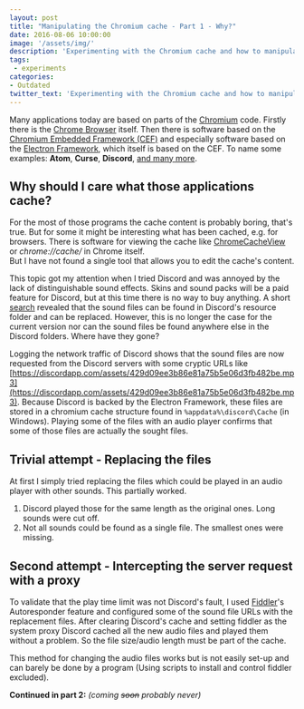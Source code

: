 ```yaml
---
layout: post
title: "Manipulating the Chromium cache - Part 1 - Why?"
date: 2016-08-06 10:00:00
image: '/assets/img/'
description: 'Experimenting with the Chromium cache and how to manipulate its content'
tags:
 - experiments
categories:
- Outdated
twitter_text: 'Experimenting with the Chromium cache and how to manipulate its content'
---
```


Many applications today are based on parts of the [Chromium](https://www.chromium.org/) code. Firstly there is the [Chrome Browser](https://www.google.com/chrome/) itself. Then there is software based on the [Chromium Embedded Framework (CEF)](https://bitbucket.org/chromiumembedded/) and especially software based on the [Electron Framework](http://electron.atom.io/), which itself is based on the CEF.
To name some examples: **Atom**, **Curse**, **Discord**, [and many more](http://electron.atom.io/apps/).

## Why should I care what those applications cache?

For the most of those programs the cache content is probably boring, that's true. But for some it might be interesting what has been cached, e.g. for browsers. There is software for viewing the cache like  [ChromeCacheView](http://www.nirsoft.net/utils/chrome_cache_view.html) or *chrome://cache/* in Chrome itself.  
But I have not found a single tool that allows you to edit the cache's content.

This topic got my attention when I tried Discord and was annoyed by the lack of distinguishable sound effects. Skins and sound packs will be a paid feature for Discord, but at this time there is no way to buy anything. A short  [search](https://www.reddit.com/r/discordapp/comments/3r5pnt/any_word_on_custom_sound_effects/) revealed that the sound files can be found in Discord's resource folder and can be replaced. However, this is no longer the case for the current version nor can the sound files be found anywhere else in the Discord folders. Where have they gone?

Logging the network traffic of Discord shows that the sound files are now requested from the Discord servers with some cryptic URLs like [https://discordapp.com/assets/429d09ee3b86e81a75b5e06d3fb482be.mp3](https://discordapp.com/assets/429d09ee3b86e81a75b5e06d3fb482be.mp3). Because Discord is backed by the Electron Framework, these files are stored in a chromium cache structure found in `%appdata%\discord\Cache` (in Windows). Playing some of the files with an audio player confirms that some of those files are actually the sought files.

## Trivial attempt - Replacing the files

At first I simply tried replacing the files which could be played in an audio player with other sounds. This partially worked.

1. Discord played those for the same length as the original ones. Long sounds were cut off.
2. Not all sounds could be found as a single file. The smallest ones were missing.

## Second attempt - Intercepting the server request with a proxy

To validate that the play time limit was not Discord's fault, I used [Fiddler](http://www.telerik.com/fiddler)'s Autoresponder feature and configured some of the sound file URLs with the replacement files. After clearing Discord's cache and setting fiddler as the system proxy Discord cached all the new audio files and played them without a problem. So the file size/audio length must be part of the cache.

This method for changing the audio files works but is not easily set-up and can barely be done by a program (Using scripts to install and control fiddler excluded).

**Continued in part 2:** *(coming ~~soon~~ probably never)*
